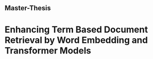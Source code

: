 ## Master-Thesis
# Enhancing Term Based Document Retrieval by Word Embedding and Transformer Models




